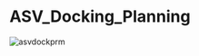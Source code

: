 # ASV_Docking_Planning


![asvdockprm](https://github.com/Akash7736/ASV_Docking_Planning/assets/109122708/85ff13d1-89e4-4c80-8d37-efba3d56685f)
